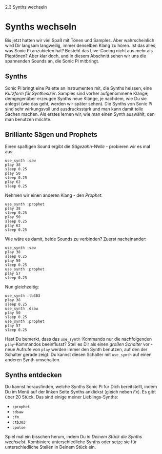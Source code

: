 2.3 Synths wechseln

# Synths wechseln

Bis jetzt hatten wir viel Spaß mit Tönen und Samples. Aber 
wahrscheinlich wird Dir langsam langweilig, immer denselben Klang zu 
hören. Ist das alles, was Sonic Pi anzubieten hat? Besteht das
Live-Coding nicht aus mehr als Pieptönen? Aber klar doch, und in diesem 
Abschnitt sehen wir uns die spannenden Sounds an, die Sonic Pi
mitbringt.

## Synths

Sonic Pi bringt eine Palette an Instrumenten mit, die Synths heissen, 
eine *Kurzform für Synthesizer*. Samples sind vorher aufgenommene 
Klänge; demgegenüber erzeugen Synths neue Klänge, je nachdem, 
wie Du sie anlegst (wie das geht, werden wir später sehen). Die Synths
von Sonic Pi sind sehr wirkungsvoll und ausdrucksstark und man kann
damit tolle Sachen machen. Als erstes lernen wir, wie man einen Synth 
auswählt, den man benutzen möchte.

## Brilliante Sägen und Prophets

Einen spaßigen Sound ergibt die *Sägezahn-Welle* - probieren wir es mal 
aus:

```
use_synth :saw
play 38
sleep 0.25
play 50
sleep 0.25
play 62
sleep 0.25
```

Nehmen wir einen anderen Klang - den *Prophet*:

```
use_synth :prophet
play 38
sleep 0.25
play 50
sleep 0.25
play 62
sleep 0.25
```

Wie wäre es damit, beide Sounds zu verbinden? Zuerst nacheinander:

```
use_synth :saw
play 38
sleep 0.25
play 50
sleep 0.25
use_synth :prophet
play 57
sleep 0.25
```

Nun gleichzeitig:

```
use_synth :tb303
play 38
sleep 0.25
use_synth :dsaw
play 50
sleep 0.25
use_synth :prophet
play 57
sleep 0.25
```

Hast Du bemerkt, dass das `use_synth`-Kommando nur die nachfolgenden 
`play`-Kommandos beeinflusst? Stell es Dir als einen *großen Schalter* 
vor - neue Aufrufe von `play` werden immer den Synth benutzen, 
auf den der Schalter gerade zeigt. Du kannst diesen Schalter mit
`use_synth` auf einen anderen Synth umschalten.

## Synths entdecken

Du kannst herausfinden, welche Synths Sonic Pi für Dich bereitstellt, 
indem Du im Menü auf der linken Seite Synths anklickst (gleich neben 
*Fx*). Es gibt über 20 Stück. Das sind einige meiner Lieblings-Synths:

* `:prophet`
* `:dsaw`
* `:fm`
* `:tb303`
* `:pulse`

Spiel mal ein bisschen herum, indem Du *in Deinem Stück die Synths 
wechselst*. Kombiniere unterschiedliche Synths oder setze sie für 
unterschiedliche Stellen in Deinem Stück ein.
